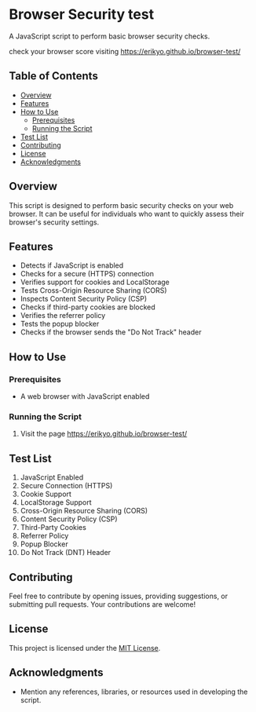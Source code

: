 # Browser Security test

A JavaScript script to perform basic browser security checks.

check your browser score visiting https://erikyo.github.io/browser-test/

## Table of Contents

- [Overview](#overview)
- [Features](#features)
- [How to Use](#how-to-use)
    - [Prerequisites](#prerequisites)
    - [Running the Script](#running-the-script)
- [Test List](#test-list)
- [Contributing](#contributing)
- [License](#license)
- [Acknowledgments](#acknowledgments)

## Overview

This script is designed to perform basic security checks on your web browser. It can be useful for individuals who want to quickly assess their browser's security settings.

## Features

- Detects if JavaScript is enabled
- Checks for a secure (HTTPS) connection
- Verifies support for cookies and LocalStorage
- Tests Cross-Origin Resource Sharing (CORS)
- Inspects Content Security Policy (CSP)
- Checks if third-party cookies are blocked
- Verifies the referrer policy
- Tests the popup blocker
- Checks if the browser sends the "Do Not Track" header

## How to Use

### Prerequisites

- A web browser with JavaScript enabled

### Running the Script

1. Visit the page https://erikyo.github.io/browser-test/

## Test List

1. JavaScript Enabled
2. Secure Connection (HTTPS)
3. Cookie Support
4. LocalStorage Support
5. Cross-Origin Resource Sharing (CORS)
6. Content Security Policy (CSP)
7. Third-Party Cookies
8. Referrer Policy
9. Popup Blocker
10. Do Not Track (DNT) Header

## Contributing

Feel free to contribute by opening issues, providing suggestions, or submitting pull requests. Your contributions are welcome!

## License

This project is licensed under the [MIT License](LICENSE).

## Acknowledgments

- Mention any references, libraries, or resources used in developing the script.

